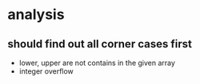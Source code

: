 # analysis

## should find out all corner cases first

* lower, upper are not contains in the given array
* integer overflow

